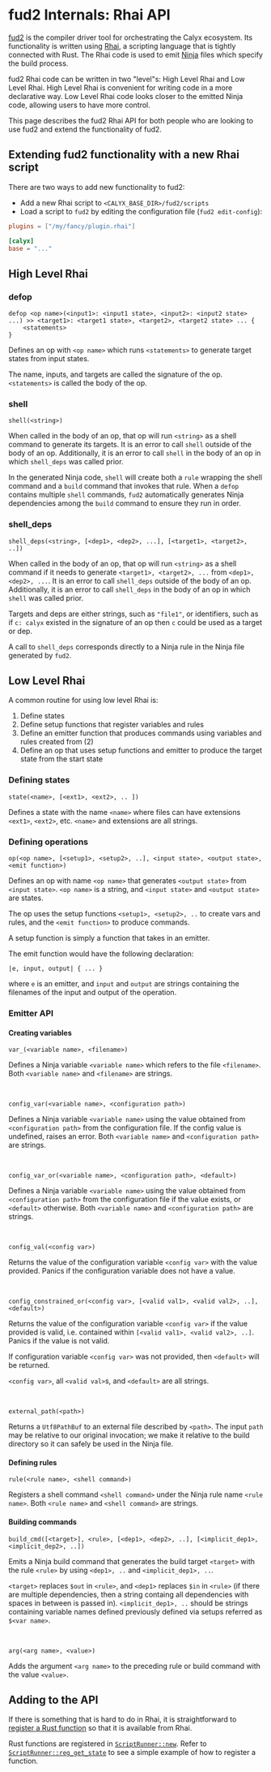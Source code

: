# fud2 Internals: Rhai API

[fud2][] is the compiler driver tool for orchestrating the Calyx ecosystem. Its functionality is written using [Rhai][rhai], a scripting language that is tightly connected with Rust. The Rhai code is used to emit [Ninja][ninja] files which specify the build process.

fud2 Rhai code can be written in two "level"s: High Level Rhai and Low Level Rhai. High Level Rhai is convenient for writing code in a more declarative way. Low Level Rhai code looks closer to the emitted Ninja code, allowing users to have more control.

This page describes the fud2 Rhai API for both people who are looking to use fud2 and extend the functionality of fud2.

## Extending fud2 functionality with a new Rhai script

There are two ways to add new functionality to fud2:

- Add a new Rhai script to `<CALYX_BASE_DIR>/fud2/scripts`
- Load a script to `fud2` by editing the configuration file (`fud2 edit-config`):
```toml
plugins = ["/my/fancy/plugin.rhai"]

[calyx]
base = "..."
```

## High Level Rhai

### defop

```
defop <op name>(<input1>: <input1 state>, <input2>: <input2 state> ...) >> <target1>: <target1 state>, <target2>, <target2 state> ... {
    <statements>
}
```
Defines an op with `<op name>` which runs `<statements>` to generate target states from input states. 

The name, inputs, and targets are called the signature of the op. `<statements>` is called the body of the op.

### shell

```
shell(<string>)
```
When called in the body of an op, that op will run `<string>` as a shell command to generate its targets. It is an error to call `shell` outside of the body of an op. Additionally, it is an error to call `shell` in the body of an op in which `shell_deps` was called prior.

In the generated Ninja code, `shell` will create both a `rule` wrapping the shell command and a `build` command that invokes that rule. When a `defop` contains multiple `shell` commands, `fud2` automatically generates Ninja dependencies among the `build` command to ensure they run in order.

### shell_deps

```
shell_deps(<string>, [<dep1>, <dep2>, ...], [<target1>, <target2>, ..])
```
When called in the body of an op, that op will run `<string>` as a shell command if it needs to generate `<target1>, <target2>, ...` from `<dep1>, <dep2>, ...`. It is an error to call `shell_deps` outside of the body of an op. Additionally, it is an error to call `shell_deps` in the body of an op in which `shell`  was called prior.

Targets and deps are either strings, such as `"file1"`, or identifiers, such as if `c: calyx` existed in the signature of an op then `c` could be used as a target or dep.

A call to `shell_deps` corresponds directly to a Ninja rule in the Ninja file generated by `fud2`.

## Low Level Rhai

A common routine for using low level Rhai is:
1. Define states
2. Define setup functions that register variables and rules
3. Define an emitter function that produces commands using variables and rules created from (2)
4. Define an op that uses setup functions and emitter to produce the target state from the start state

### Defining states

```
state(<name>, [<ext1>, <ext2>, .. ])
```
Defines a state with the name `<name>` where files can have extensions `<ext1>`, `<ext2>`, etc. `<name>` and extensions are all strings.

### Defining operations

```
op(<op name>, [<setup1>, <setup2>, ..], <input state>, <output state>, <emit function>)
```

Defines an op with name `<op name>` that generates `<output state>` from `<input state>`. `<op name>` is a string, and `<input state>` and `<output state>` are states. 

The op uses the setup functions `<setup1>, <setup2>, ..` to create vars and rules, and the `<emit function>` to produce commands.

A setup function is simply a function that takes in an emitter.

The emit function would have the following declaration:
```
|e, input, output| { ... }
```
where `e` is an emitter, and `input` and `output` are strings containing the filenames of the input and output of the operation.

### Emitter API

#### Creating variables

```
var_(<variable name>, <filename>)
```
Defines a Ninja variable `<variable name>` which refers to the file `<filename>`. Both `<variable name>` and `<filename>` are strings.

<br>

```
config_var(<variable name>, <configuration path>)
```
Defines a Ninja variable `<variable name>` using the value obtained from `<configuration path>` from the configuration file. If the config value is undefined, raises an error. Both `<variable name>` and `<configuration path>` are strings.

<br>

```
config_var_or(<variable name>, <configuration path>, <default>)
```
Defines a Ninja variable `<variable name>` using the value obtained from `<configuration path>` from the configuration file if the value exists, or `<default>` otherwise. Both `<variable name>` and `<configuration path>` are strings.

<br>

```
config_val(<config var>)
```
Returns the value of the configuration variable `<config var>` with the value provided. Panics if the configuration variable does not have a value.

<br>

```
config_constrained_or(<config var>, [<valid val1>, <valid val2>, ..], <default>)
```
Returns the value of the configuration variable `<config var>` if the value provided is valid, i.e. contained within `[<valid val1>, <valid val2>, ..]`. Panics if the value is not valid.

If configuration variable `<config var>` was not provided, then `<default>` will be returned.

`<config var>`, all `<valid val>`s, and `<default>` are all strings.

<br>

```
external_path(<path>)
```
Returns a `Utf8PathBuf` to an external file described by `<path>`. The input `path` may be relative to our original invocation; we make it relative to the build directory so it can safely be used in the Ninja file.


#### Defining rules

```
rule(<rule name>, <shell command>)
```
Registers a shell command `<shell command>` under the Ninja rule name `<rule name>`. Both `<rule name>` and `<shell command>` are strings.

#### Building commands

```
build_cmd([<target>], <rule>, [<dep1>, <dep2>, ..], [<implicit_dep1>, <implicit_dep2>, ..])
```
Emits a Ninja build command that generates the build target `<target>` with the rule `<rule>` by using `<dep1>, ..` and `<implicit_dep1>, ..`.

`<target>` replaces `$out` in `<rule>`, and `<dep1>` replaces `$in` in `<rule>` (if there are multiple dependencies, then a string containg all dependencies with spaces in between is passed in). `<implicit_dep1>, ..` should be strings containing variable names defined previously defined via setups referred as `$<var name>`.

<br>

```
arg(<arg name>, <value>)
```
Adds the argument `<arg name>` to the preceding rule or build command with the value `<value>`.

## Adding to the API

If there is something that is hard to do in Rhai, it is straightforward to [register a Rust function][rhai-rust-fn] so that it is available from Rhai.

Rust functions are registered in [`ScriptRunner::new`][fud-core-scriptrunner]. Refer to [`ScriptRunner::reg_get_state`][fud-core-reg_get_state] to see a simple example of how to register a function.

[fud2]: ./index.md
[rhai]: https://rhai.rs/book/index.html
[ninja]: https://ninja-build.org
[rhai-strings]: https://rhai.rs/book/ref/string-fn.html?highlight=String#standard-string-functions
[rhai-rust-fn]: https://rhai.rs/book/rust/functions.html
[fud2-scripts]: https://github.com/calyxir/calyx/tree/main/fud2/scripts
[fud-core-scriptrunner]: https://github.com/calyxir/calyx/blob/6f895a1353020ce254860c3aa0fcfa2ba1abf4c4/fud2/fud-core/src/script/plugin.rs#L68
[fud-core-reg_get_state]: https://github.com/calyxir/calyx/blob/6f895a1353020ce254860c3aa0fcfa2ba1abf4c4/fud2/fud-core/src/script/plugin.rs#L152
